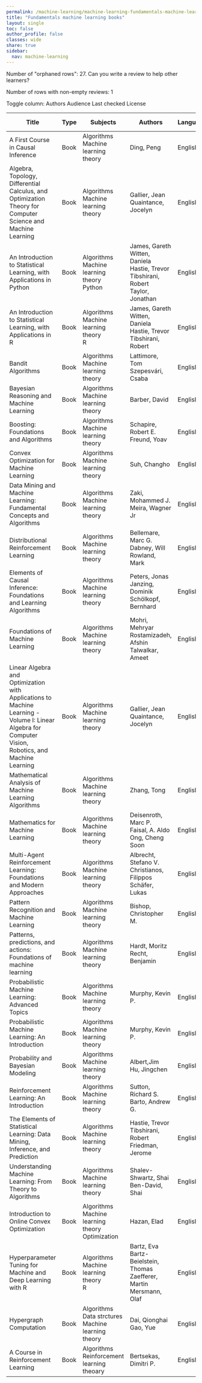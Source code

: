 ```yaml
---
permalink: /machine-learning/machine-learning-fundamentals-machine-learning-books/
title: "Fundamentals machine learning books"
layout: single
toc: false
author_profile: false
classes: wide
share: true
sidebar:
  nav: machine-learning
---
```


Number of "orphaned rows": 27. Can you write a review to help other learners?

Number of rows with non-empty reviews: 1

<div class="table_cols_toggles">
Toggle column: <a class="toggle-vis btn btn--danger" data-column="3">Authors</a> <a class="toggle-vis btn btn--danger" data-column="5">Audience</a> <a class="toggle-vis btn btn--danger" data-column="8">Last checked</a> <a class="toggle-vis btn btn--danger" data-column="9">License</a>
</div>
<table class="display" style="width:100%">
<thead>
<tr>
    <th>Title</th>
    <th>Type</th>
    <th>Subjects</th>
    <th>Authors</th>
    <th>Language</th>
    <th>Audience</th>
    <th>Reviews</th>
    <th>URLs</th>
    <th>Last checked</th>
    <th>License</th>
</tr>
</thead>
<tbody>
<tr>
    <td>A First Course in Causal Inference</td>
    <td>Book</td>
    <td>Algorithms<br>Machine learning theory</td>
    <td>Ding, Peng</td>
    <td>English</td>
    <td>Undergrad</td>
    <td></td>
    <td><a href = "https://arxiv.org/abs/2305.18793" >PDF</a><br><a href = "https://sites.google.com/site/pengdingpku/teaching" target = "_blank">Site</a><br><a href = "https://dataverse.harvard.edu/dataset.xhtml?persistentId=doi:10.7910/DVN/ZX3VEV" target = "_blank">Res</a></td>
    <td>2023-11-11</td>
    <td></td>
</tr>
<tr>
    <td>Algebra, Topology, Differential Calculus, and Optimization Theory for Computer Science and Machine Learning</td>
    <td>Book</td>
    <td>Algorithms<br>Machine learning theory</td>
    <td>Gallier, Jean<br>Quaintance, Jocelyn</td>
    <td>English</td>
    <td>Grad</td>
    <td></td>
    <td><a href = "http://www.cis.upenn.edu/~jean/math-deep.pdf" target = "_blank" >PDF</a><br><a href = "https://www.cis.upenn.edu/~jean/gbooks/geomath.html" target = "_blank">Site</a></td>
    <td>2023-11-11</td>
    <td></td>
</tr>
<tr>
    <td>An Introduction to Statistical Learning, with Applications in Python</td>
    <td>Book</td>
    <td>Algorithms<br>Machine learning theory<br>Python</td>
    <td>James, Gareth<br>Witten, Daniela<br>Hastie, Trevor<br>Tibshirani, Robert<br>Taylor, Jonathan</td>
    <td>English</td>
    <td>Undergrad</td>
    <td></td>
    <td><a href = "https://hastie.su.domains/ISLP/ISLP_website.pdf.download.html" target = "_blank" >PDF</a><br><a href = "https://www.statlearning.com/resources-python" target = "_blank">Res</a></td>
    <td>2023-11-11</td>
    <td></td>
</tr>
<tr>
    <td>An Introduction to Statistical Learning, with Applications in R</td>
    <td>Book</td>
    <td>Algorithms<br>Machine learning theory<br>R</td>
    <td>James, Gareth<br>Witten, Daniela<br>Hastie, Trevor<br>Tibshirani, Robert</td>
    <td>English</td>
    <td>Undergrad</td>
    <td></td>
    <td><a href = "https://hastie.su.domains/ISLR2/ISLRv2_corrected_June_2023.pdf.download.html" target = "_blank" >PDF</a><br><a href = "https://www.statlearning.com/resources-second-edition" target = "_blank">Res</a></td>
    <td>2023-11-11</td>
    <td></td>
</tr>
<tr>
    <td>Bandit Algorithms</td>
    <td>Book</td>
    <td>Algorithms<br>Machine learning theory</td>
    <td>Lattimore, Tom<br>Szepesvári, Csaba</td>
    <td>English</td>
    <td>Grad</td>
    <td></td>
    <td><a href = "https://tor-lattimore.com/downloads/book/book.pdf" target = "_blank" >PDF</a><br><a href = "https://tor-lattimore.com/downloads/book/solutions.pdf" target = "_blank" >Res</a></td>
    <td>2023-11-11</td>
    <td></td>
</tr>
<tr>
    <td>Bayesian Reasoning and Machine Learning</td>
    <td>Book</td>
    <td>Algorithms<br>Machine learning theory</td>
    <td>Barber, David</td>
    <td>English</td>
    <td>Grad</td>
    <td></td>
    <td><a href = "http://web4.cs.ucl.ac.uk/staff/D.Barber/textbook/200620.pdf" >PDF</a><br><a href = "http://web4.cs.ucl.ac.uk/staff/D.Barber/pmwiki/pmwiki.php?n=Brml.HomePage" target = "_blank">Site</a></td>
    <td>2023-11-11</td>
    <td></td>
</tr>
<tr>
    <td>Boosting: Foundations and Algorithms</td>
    <td>Book</td>
    <td>Algorithms<br>Machine learning theory</td>
    <td>Schapire, Robert E.<br>Freund, Yoav</td>
    <td>English</td>
    <td>Grad</td>
    <td></td>
    <td><a href = "https://direct.mit.edu/books/book-pdf/2091763/book_9780262301183.pdf" target = "_blank" >PDF</a><br><a href = "https://doi.org/10.7551/mitpress/8291.001.0001" target = "_blank">Site</a></td>
    <td>2023-11-11</td>
    <td>CC BY-NC-ND 4.0 DEED</td>
</tr>
<tr>
    <td>Convex Optimization for Machine Learning</td>
    <td>Book</td>
    <td>Algorithms<br>Machine learning theory</td>
    <td>Suh, Changho</td>
    <td>English</td>
    <td>Undergrad</td>
    <td></td>
    <td><a href = "https://www.nowpublishers.com/article/DownloadEBook/9781638280521?format=pdf" >PDF</a><br><a href = "https://www.nowpublishers.com/article/BookDetails/9781638280521" target = "_blank">Site</a></td>
    <td>2023-11-11</td>
    <td>CC BY-NC 2.0 DEED</td>
</tr>
<tr>
    <td>Data Mining and Machine Learning: Fundamental Concepts and Algorithms</td>
    <td>Book</td>
    <td>Algorithms<br>Machine learning theory</td>
    <td>Zaki, Mohammed J.<br>Meira, Wagner Jr</td>
    <td>English</td>
    <td>Undergrad</td>
    <td></td>
    <td><a href = "https://dataminingbook.info/book_html/" target = "_blank" >Web</a><br><a href = "https://dataminingbook.info/" target = "_blank">Site</a></td>
    <td>2023-11-11</td>
    <td></td>
</tr>
<tr>
    <td>Distributional Reinforcement Learning</td>
    <td>Book</td>
    <td>Algorithms<br>Machine learning theory</td>
    <td>Bellemare, Marc G.<br>Dabney, Will<br>Rowland, Mark</td>
    <td>English</td>
    <td>Undergrad</td>
    <td></td>
    <td><a href = "https://direct.mit.edu/books/book-pdf/2111075/book_9780262374026.pdf" >PDF</a><br><a href = "https://direct.mit.edu/books/oa-monograph/5590/Distributional-Reinforcement-Learning" target = "_blank">Site</a></td>
    <td>2023-11-11</td>
    <td>CC BY-NC-ND 4.0 DEED</td>
</tr>
<tr>
    <td>Elements of Causal Inference: Foundations and Learning Algorithms</td>
    <td>Book</td>
    <td>Algorithms<br>Machine learning theory</td>
    <td>Peters, Jonas<br>Janzing, Dominik<br>Schölkopf, Bernhard</td>
    <td>English</td>
    <td>Grad</td>
    <td></td>
    <td><a href = "https://mitp-content-server.mit.edu/books/content/sectbyfn?collid=books_pres_0&id=11283&fn=11283.pdf" >PDF</a><br><a href = "https://mitpress.mit.edu/9780262344296/elements-of-causal-inference/" target = "_blank">Site</a></td>
    <td>2023-11-11</td>
    <td>CC BY-NC-ND 4.0 DEED</td>
</tr>
<tr>
    <td>Foundations of Machine Learning</td>
    <td>Book</td>
    <td>Algorithms<br>Machine learning theory</td>
    <td>Mohri, Mehryar<br>Rostamizadeh, Afshin<br>Talwalkar, Ameet</td>
    <td>English</td>
    <td>Grad</td>
    <td></td>
    <td><a href = "https://www.dropbox.com/s/38p0j6ds5q9c8oe/10290.pdf?dl=1" target = "_blank" >PDF</a><br><a href = "https://mitpress.ublish.com/ebook/foundations-of-machine-learning--2-preview/7093/Cover" target = "_blank">Web</a><br><a href = "https://cs.nyu.edu/~mohri/mlbook/errata_ed2_p1.html" target = "_blank">Errata</a></td>
    <td>2023-11-11</td>
    <td>CC BY-NC-ND 4.0 DEED</td>
</tr>
<tr>
    <td>Linear Algebra and Optimization with Applications to Machine Learning - Volume I: Linear Algebra for Computer Vision, Robotics, and Machine Learning</td>
    <td>Book</td>
    <td>Algorithms<br>Machine learning theory</td>
    <td>Gallier, Jean<br>Quaintance, Jocelyn</td>
    <td>English</td>
    <td>Undergrad</td>
    <td></td>
    <td><a href = "https://www.seas.upenn.edu/~cis5150/linalg-I.pdf" target = "_blank" >PDF</a><br><a href = "https://www.cis.upenn.edu/~jean/gbooks/linalg.html" target = "_blank">Site</a></td>
    <td>2023-11-11</td>
    <td></td>
</tr>
<tr>
    <td>Mathematical Analysis of Machine Learning Algorithms</td>
    <td>Book</td>
    <td>Algorithms<br>Machine learning theory</td>
    <td>Zhang, Tong</td>
    <td>English</td>
    <td>Grad</td>
    <td></td>
    <td><a href = "https://tongzhang-ml.org/lt-book/lt-book.pdf" >PDF</a><br><a href = "https://tongzhang-ml.org/lt-book.html" target = "_blank">Site</a></td>
    <td>2023-11-11</td>
    <td>Personal use</td>
</tr>
<tr>
    <td>Mathematics for Machine Learning</td>
    <td>Book</td>
    <td>Algorithms<br>Machine learning theory</td>
    <td>Deisenroth, Marc P.<br>Faisal, A. Aldo<br>Ong, Cheng Soon</td>
    <td>English</td>
    <td>Undergrad</td>
    <td></td>
    <td><a href = "https://mml-book.github.io/book/mml-book.pdf" target = "_blank" >PDF</a><br><a href = "https://mml-book.github.io/" target = "_blank">Site</a></td>
    <td>2023-11-11</td>
    <td></td>
</tr>
<tr>
    <td>Multi-Agent Reinforcement Learning: Foundations and Modern Approaches</td>
    <td>Book</td>
    <td>Algorithms<br>Machine learning theory</td>
    <td>Albrecht, Stefano V.<br>Christianos, Filippos<br>Schäfer, Lukas</td>
    <td>English</td>
    <td>Undergrad</td>
    <td></td>
    <td><a href = "https://www.marl-book.com/download" >PDF</a><br><a href = "https://www.marl-book" target = "_blank">Site</a></td>
    <td>2023-11-11</td>
    <td>CC BY-NC-ND 4.0 DEED</td>
</tr>
<tr>
    <td>Pattern Recognition and Machine Learning</td>
    <td>Book</td>
    <td>Algorithms<br>Machine learning theory</td>
    <td>Bishop, Christopher M.</td>
    <td>English</td>
    <td>Undergrad</td>
    <td><a href="https://cfknow.github.io/review/Pattern-Recognition-and-Machine-Learning/" target="_blank">2023-11</a></td>
    <td><a href="https://www.microsoft.com/en-us/research/uploads/prod/2006/01/Bishop-Pattern-Recognition-and-Machine-Learning-2006.pdf" target="_blank">PDF</a><br><a href="https://www.microsoft.com/en-us/research/people/cmbishop/prml-book/" target="_blank">Site</a></td>
    <td>2023-11-11</td>
    <td></td>
</tr>
<tr>
    <td>Patterns, predictions, and actions: Foundations of machine learning</td>
    <td>Book</td>
    <td>Algorithms<br>Machine learning theory</td>
    <td>Hardt, Moritz<br>Recht, Benjamin</td>
    <td>English</td>
    <td>Undergrad</td>
    <td></td>
    <td><a href="https://mlstory.org/pdf/patterns.pdf" target="_blank">PDF</a><br><a href="https://mlstory.org/" target="_blank">Site</a></td>
    <td>2023-11-11</td>
    <td>CC BY-NC-ND 4.0 DEED</td>
</tr>
<tr>
    <td>Probabilistic Machine Learning: Advanced Topics</td>
    <td>Book</td>
    <td>Algorithms<br>Machine learning theory</td>
    <td>Murphy, Kevin P.</td>
    <td>English</td>
    <td>Undergrad</td>
    <td></td>
    <td><a href = "https://github.com/probml/pml2-book/releases/latest/download/book2.pdf" >PDF</a><br><a href = "https://probml.github.io/pml-book/book2.html" target = "_blank">Site</a></td>
    <td>2023-11-11</td>
    <td>CC BY-NC-ND 4.0 DEED</td>
</tr>
<tr>
    <td>Probabilistic Machine Learning: An Introduction</td>
    <td>Book</td>
    <td>Algorithms<br>Machine learning theory</td>
    <td>Murphy, Kevin P.</td>
    <td>English</td>
    <td>Undergrad</td>
    <td></td>
    <td><a href = "https://github.com/probml/pml-book/releases/latest/download/book1.pdf" >PDF</a><br><a href = "https://probml.github.io/pml-book/book1.html" target = "_blank">Site</a></td>
    <td>2023-11-11</td>
    <td>CC BY-NC-ND 4.0 DEED</td>
</tr>
<tr>
    <td>Probability and Bayesian Modeling</td>
    <td>Book</td>
    <td>Algorithms<br>Machine learning theory</td>
    <td>Albert,Jim<br>Hu, Jingchen</td>
    <td>English</td>
    <td>Undergrad</td>
    <td></td>
    <td><a href = "https://bayesball.github.io/BOOK/probability-a-measurement-of-uncertainty.html" target = "_blank">Web</a><br><a href = "https://monika76five.github.io/ProbBayes/" target = "_blank">Res</a></td>
    <td></td>
    <td></td>
</tr>
<tr>
    <td>Reinforcement Learning: An Introduction</td>
    <td>Book</td>
    <td>Algorithms<br>Machine learning theory</td>
    <td>Sutton, Richard S.<br>Barto, Andrew G.</td>
    <td>English</td>
    <td>Undergrad</td>
    <td></td>
    <td><a href = "http://incompleteideas.net/book/RLbook2020.pdf" >PDF</a><br><a href = "http://incompleteideas.net/book/the-book.html" target = "_blank">Site</a></td>
    <td>2023-11-11</td>
    <td>CC BY-NC-ND 2.0 DEED</td>
</tr>
<tr>
    <td>The Elements of Statistical Learning: Data Mining, Inference, and Prediction</td>
    <td>Book</td>
    <td>Algorithms<br>Machine learning theory</td>
    <td>Hastie, Trevor<br>Tibshirani, Robert<br>Friedman, Jerome</td>
    <td>English</td>
    <td>Undergrad</td>
    <td></td>
    <td><a href = "https://hastie.su.domains/ElemStatLearn/printings/ESLII_print12_toc.pdf" target = "_blank" >PDF</a><br><a href = "https://hastie.su.domains/ElemStatLearn/" target = "_blank">Site</a></td>
    <td>2023-11-11</td>
    <td></td>
</tr>
<tr>
    <td>Understanding Machine Learning: From Theory to Algorithms</td>
    <td>Book</td>
    <td>Algorithms<br>Machine learning theory</td>
    <td>Shalev-Shwartz, Shai<br>Ben-David, Shai</td>
    <td>English</td>
    <td>Undergrad</td>
    <td></td>
    <td><a href = "https://www.cs.huji.ac.il/~shais/UnderstandingMachineLearning/understanding-machine-learning-theory-algorithms.pdf" target = "_blank" >PDF</a><br><a href = "https://www.cs.huji.ac.il/~shais/UnderstandingMachineLearning/" target = "_blank">Site</a></td>
    <td>2023-11-11</td>
    <td>Personal use</td>
</tr>
<tr>
    <td>Introduction to Online Convex Optimization</td>
    <td>Book</td>
    <td>Algorithms<br>Machine learning theory<br>Optimization</td>
    <td>Hazan, Elad</td>
    <td>English</td>
    <td>Undergrad</td>
    <td></td>
    <td><a href = "https://arxiv.org/pdf/1909.05207.pdf" target = "_blank" >PDF</a><br><a href = "https://sites.google.com/view/intro-oco/" target = "_blank">Site</a></td>
    <td>2023-12-16</td>
    <td></td>
</tr>
<tr>
    <td>Hyperparameter Tuning for Machine and Deep Learning with R</td>
    <td>Book</td>
    <td>Algorithms<br>Machine learning theory<br>R</td>
    <td>Bartz, Eva<br>Bartz-Beielstein, Thomas<br>Zaefferer, Martin<br>Mersmann, Olaf</td>
    <td>English</td>
    <td>Undergrad</td>
    <td></td>
    <td><a href = "https://link.springer.com/content/pdf/10.1007/978-981-19-5170-1.pdf" target = "_blank" >PDF</a><br><a href = "https://link.springer.com/download/epub/10.1007/978-981-19-5170-1.epub" target = "_blank" >EPUB</a><br><a href = "https://link.springer.com/book/10.1007/978-981-19-5170-1" target = "_blank">Site</a></td>
    <td>2023-12-22</td>
    <td>CC BY 4.0 DEED</td>
</tr>
<tr>
    <td>Hypergraph Computation</td>
    <td>Book</td>
    <td>Algorithms<br>Data strctures<br>Machine learning theory</td>
    <td>Dai, Qionghai<br>Gao, Yue</td>
    <td>English</td>
    <td>Undergrad</td>
    <td></td>
    <td><a href = "https://link.springer.com/content/pdf/10.1007/978-981-99-0185-2.pdf" target = "_blank" >PDF</a><br><a href = "https://link.springer.com/download/epub/10.1007/978-981-99-0185-2.epub" target = "_blank" >EPUB</a><br><a href = "https://link.springer.com/book/10.1007/978-981-99-0185-2" target = "_blank">Site</a></td>
    <td>2023-12-22</td>
    <td>CC BY 4.0 DEED</td>
</tr>
<tr>
    <td>A Course in Reinforcement Learning</td>
    <td>Book</td>
    <td>Algorithms<br>Reinforcement learning theoary</td>
    <td>Bertsekas, Dimitri P.</td>
    <td>English</td>
    <td>Undergrad</td>
    <td></td>
    <td><a href = "https://web.mit.edu/dimitrib/www/RLCOURSECOMPLETE.pdf" target = "_blank" >PDF</a><br><a href = "https://web.mit.edu/dimitrib/www/RLbook.html" target = "_blank">Site</a></td>
    <td>2023-12-22</td>
    <td></td>
</tr>
<tfoot>
<tr>
    <td></td>
    <td></td>
    <td></td>
    <td></td>
    <td></td>
    <td></td>
    <td></td>
    <td></td>
    <td></td>
    <td></td>
</tr>
</tfoot>
